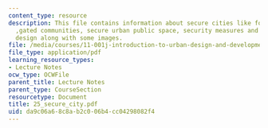 ```yaml
---
content_type: resource
description: This file contains information about secure cities like fortress city
  ,gated communities, secure urban public space, security measures and plan and urban
  design along with some images.
file: /media/courses/11-001j-introduction-to-urban-design-and-development-spring-2006/da9c06a68c8ab2c006b4cc04298082f4_25_secure_city.pdf
file_type: application/pdf
learning_resource_types:
- Lecture Notes
ocw_type: OCWFile
parent_title: Lecture Notes
parent_type: CourseSection
resourcetype: Document
title: 25_secure_city.pdf
uid: da9c06a6-8c8a-b2c0-06b4-cc04298082f4
---
```


